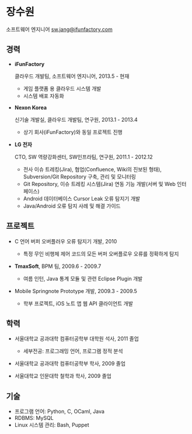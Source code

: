 장수원
======

소프트웨어 엔지니어
sw.jang@ifunfactory.com

경력
----

*   **iFunFactory**

    클라우드 개발팀, 소프트웨어 엔지니어, 2013.5 - 현재

    -   게임 플랫폼 용 클라우드 시스템 개발
    -   시스템 배포 자동화

*   **Nexon Korea**

    신기술 개발실, 클라우드 개발팀, 연구원, 2013.1 - 2013.4

    -   상기 회사(iFunFactory)와 동일 프로젝트 진행

*   **LG 전자**

    CTO, SW 역량강화센터, SW인프라팀, 연구원, 2011.1 - 2012.12

    -   전사 이슈 트레킹(Jira), 협업(Confluence, Wiki의 진보된 형태), Subversion/Git Repository 구축, 관리 및 모니터링
    -   Git Repository, 이슈 트레킹 시스템(Jira) 연동 기능 개발(서버 및 Web 인터페이스)
    -   Android 데이터베이스 Cursor Leak 오류 탐지기 개발
    -   Java/Android 오류 탐지 사례 및 해결 가이드


프로젝트
--------

*   C 언어 버퍼 오버플러우 오류 탐지기 개발, 2010

    -   특정 무인 비행체 제어 코드의 모든 버퍼 오버플로우 오류를 정확하게 탐지

*   **TmaxSoft**, BPM 팀, 2009.6 - 2009.7

    -   여름 인턴, Java 통계 모듈 및 관련 Eclipse Plugin 개발

*   Mobile Springnote Prototype 개발, 2009.3 - 2009.5

    -   학부 프로젝트, iOS 노트 앱 웹 API 클라이언트 개발

학력
----

*   서울대학교 공과대학 컴퓨터공학부 대학원 석사, 2011 졸업

    - 세부전공: 프로그래밍 언어, 프로그램 정적 분석

*   서울대학교 공과대학 컴퓨터공학부 학사, 2009 졸업
*   서울대학교 인문대학 철학과 학사, 2009 졸업


기술
----

*   프로그램 언어: Python, C, OCaml, Java
*   RDBMS: MySQL
*   Linux 시스템 관리: Bash, Puppet
